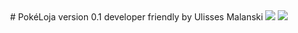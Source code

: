   <div align="center">
    # PokéLoja  
    version 0.1 developer friendly by Ulisses Malanski
    <img src="https://assets.pokemon.com/assets/cms2/img/pokedex/full/890.png">
    <img src="https://assets.pokemon.com/assets/cms2/img/pokedex/full/889.png">
  </div>

